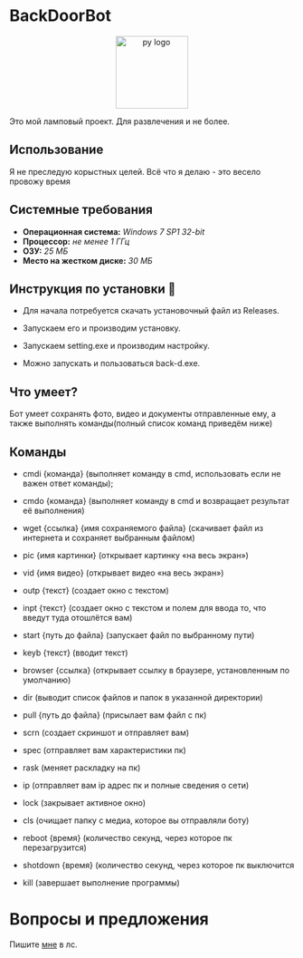 # BackDoorBot
<div  align="center">
    <p>
        <a  href="#">
            <img  src="https://raw.github.com/DmodvGH/BackDoorBot/87f35e87f9f14877840359d4228a1ee2e49ac913/img/logo.png"  width="128px"  height="128px"  alt="py logo" />
        </a>
    </p>
</div>
Это мой ламповый проект. Для развлечения и не более.

## Использование
Я не преследую корыстных целей. Всё что я делаю - это весело провожу время

## Системные требования
- **Операционная система:** _Windows 7 SP1 32-bit_ 
- **Процессор:** _не менее 1 ГГц_
- **ОЗУ:** _25 МБ_
- **Место на жестком диске:** _30 МБ_

## Инструкция по установки 💾
- Для начала потребуется скачать установочный файл из Releases.

- Запускаем его и производим установку.

- Запускаем setting.exe и производим настройку.

- Можно запускать и пользоваться back-d.exe.

## Что умеет?
Бот умеет сохранять фото, видео и документы отправленные ему, а также выполнять команды(полный список команд приведём ниже) 
## Команды
- cmdi {команда} (выполняет команду в cmd, использовать если не важен ответ команды);
- cmdo {команда} (выполняет команду в cmd и возвращает результат её выполнения)
- wget {ссылка} {имя сохраняемого файла} (скачивает файл из интернета и сохраняет выбранным файлом)
- pic {имя картинки} (открывает картинку «на весь экран»)
- vid {имя видео} (открывает видео «на весь экран»)
- outp {текст} (создает окно с текстом)
- inpt {текст} (создает окно с текстом и полем для ввода то, что введут туда отошлётся вам)
- start {путь до файла} (запускает файл по выбранному пути)
- keyb {текст} (вводит текст)
- browser {ссылка} (открывает ссылку в браузере, установленным по умолчанию) 
- dir (выводит список файлов и папок в указанной директории)
- pull {путь до файла} (присылает вам файл с пк)
- scrn (создает скриншот и отправляет вам)
- spec (отправляет вам характеристики пк)
- rask (меняет раскладку на пк)

- ip (отправляет вам ip адрес пк и полные сведения о сети)

- lock (закрывает активное окно)
- cls (очищает папку с медиа, которое вы отправляли боту)
- reboot {время} (количество секунд, через которое пк перезагрузится)
- shotdown {время} (количество секунд, через которое пк выключится
- kill (завершает выполнение программы)


# Вопросы и предложения
Пишите [мне]( https://vk.com/dmodv "я") в лс.